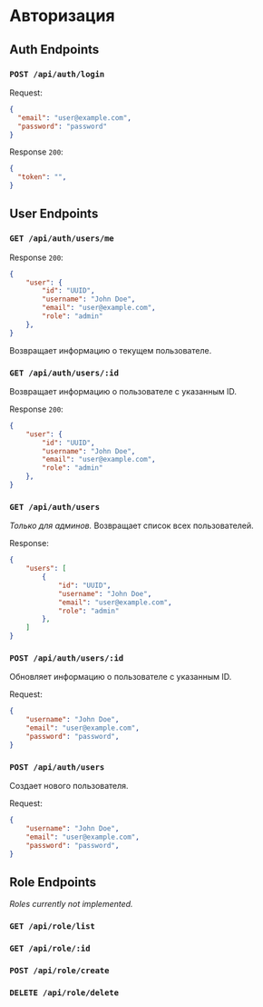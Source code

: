 # Авторизация

## Auth Endpoints

### `POST /api/auth/login`

Request:

```json
{
  "email": "user@example.com",
  "password": "password"
}
```

Response `200`:

```json
{
  "token": "",
}
```

## User Endpoints

### `GET /api/auth/users/me`

Response `200`:

```json
{
    "user": {
        "id": "UUID",
        "username": "John Doe",
        "email": "user@example.com",
        "role": "admin"
    },
}
```

Возвращает информацию о текущем пользователе.

### `GET /api/auth/users/:id`

Возвращает информацию о пользователе с указанным ID.

Response `200`:

```json
{
    "user": {
        "id": "UUID",
        "username": "John Doe",
        "email": "user@example.com",
        "role": "admin"
    },
}
```

### `GET /api/auth/users`

_Только для админов._ Возвращает список всех пользователей.

Response:

```json
{
    "users": [
        {
            "id": "UUID",
            "username": "John Doe",
            "email": "user@example.com",
            "role": "admin"
        },
    ]
}
```

### `POST /api/auth/users/:id`

Обновляет информацию о пользователе с указанным ID.

Request:

```json
{
    "username": "John Doe",
    "email": "user@example.com",
    "password": "password",
}
```

### `POST /api/auth/users`

Создает нового пользователя.

Request:

```json
{
    "username": "John Doe",
    "email": "user@example.com",
    "password": "password",
}
```

## Role Endpoints

_Roles currently not implemented._

### `GET /api/role/list`

### `GET /api/role/:id`

### `POST /api/role/create`

### `DELETE /api/role/delete`
